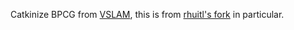 Catkinize BPCG from [VSLAM](http://wiki.ros.org/vslam), this is from [rhuitl's fork](https://github.com/rhuitl/vslam) in particular.
